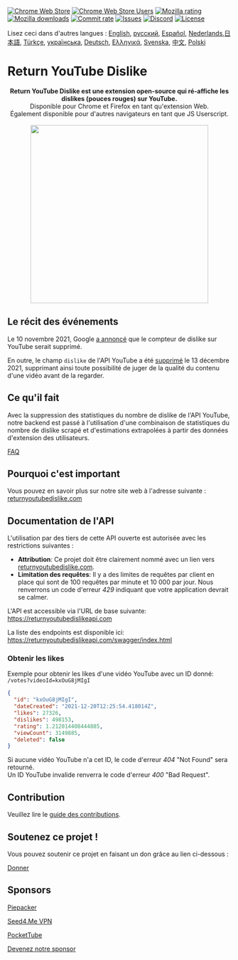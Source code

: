 [![Chrome Web Store](https://img.shields.io/chrome-web-store/stars/gebbhagfogifgggkldgodflihgfeippi?label=Chrome%20Rating&style=flat&logo=google)](https://chrome.google.com/webstore/detail/youtube-dislike-button/gebbhagfogifgggkldgodflihgfeippi/)
[![Chrome Web Store Users](https://img.shields.io/chrome-web-store/users/gebbhagfogifgggkldgodflihgfeippi?label=Chrome%20Users&style=flat&logo=google)](https://chrome.google.com/webstore/detail/youtube-dislike-button/gebbhagfogifgggkldgodflihgfeippi/)
[![Mozilla rating](https://img.shields.io/amo/stars/return-youtube-dislikes?label=Firefox%20Rating&style=flat&logo=firefox)](https://addons.mozilla.org/en-US/firefox/addon/return-youtube-dislikes/)
[![Mozilla downloads](https://img.shields.io/amo/users/return-youtube-dislikes?label=Firefox%20Users&style=flat&logo=firefox)](https://addons.mozilla.org/en-US/firefox/addon/return-youtube-dislikes/)
[![Commit rate](https://img.shields.io/github/commit-activity/m/Anarios/return-youtube-dislike?label=Commits&style=flat)](https://github.com/Anarios/return-youtube-dislike/commits/main)
[![Issues](https://img.shields.io/github/issues/Anarios/return-youtube-dislike?style=flat&label=Issues)](https://github.com/Anarios/return-youtube-dislike/issues)
[![Discord](https://img.shields.io/discord/909435648170160229?label=Discord&style=flat&logo=discord)](https://discord.gg/UMxyMmCgfF)
[![License](https://img.shields.io/badge/License-GPLv3-blue.svg?style=flat)](LICENSE)

Lisez ceci dans d'autres langues : [English](README.md), [русский](READMEru.md), [Español](READMEes.md), [Nederlands](READMEnl.md),[日本語](READMEja.md), [Türkçe](READMEtr.md), [українська](READMEuk.md), [Deutsch](READMEde.md), [Ελληνικά](READMEgr.md), [Svenska](READMEsv.md), [中文](READMEcn.md), [Polski](READMEpl.md)

# Return YouTube Dislike

<p align="center">
    <b>Return YouTube Dislike est une extension open-source qui ré-affiche les dislikes (pouces rouges) sur YouTube.</b><br>
    Disponible pour Chrome et Firefox en tant qu'extension Web.<br>
    Également disponible pour d'autres navigateurs en tant que JS Userscript.<br><br>
    <img width="400px" src="https://user-images.githubusercontent.com/18729296/141743755-2be73297-250e-4cd1-ac93-8978c5a39d10.png"/>
</p>

## Le récit des événements

Le 10 novembre 2021, Google [a annoncé](https://blog.youtube/news-and-events/update-to-youtube/) que le compteur de dislike sur YouTube serait supprimé.

En outre, le champ `dislike` de l'API YouTube a été [supprimé](https://support.google.com/youtube/thread/134791097/update-to-youtube-dislike-counts) le 13 décembre 2021, supprimant ainsi toute possibilité de juger de la qualité du contenu d'une vidéo avant de la regarder.

## Ce qu'il fait

Avec la suppression des statistiques du nombre de dislike de l'API YouTube, notre backend est passé à l'utilisation d'une combinaison de statistiques du nombre de dislike scrapé et d'estimations extrapolées à partir des données d'extension des utilisateurs.

[FAQ](Docs/FAQfr.md)

## Pourquoi c'est important

Vous pouvez en savoir plus sur notre site web à l'adresse suivante : [returnyoutubedislike.com](https://www.returnyoutubedislike.com/)

## Documentation de l'API

L'utilisation par des tiers de cette API ouverte est autorisée avec les restrictions suivantes :

- **Attribution**: Ce projet doit être clairement nommé avec un lien vers [returnyoutubedislike.com](https://returnyoutubedislike.com/).
- **Limitation des requêtes**: Il y a des limites de requêtes par client en place qui sont de 100 requêtes par minute et 10 000 par jour. Nous renverrons un code d'erreur _429_ indiquant que votre application devrait se calmer.

L'API est accessible via l'URL de base suivante:  
https://returnyoutubedislikeapi.com

La liste des endpoints est disponible ici:  
https://returnyoutubedislikeapi.com/swagger/index.html

### Obtenir les likes

Exemple pour obtenir les likes d'une vidéo YouTube avec un ID donné:  
`/votes?videoId=kxOuG8jMIgI`

```json
{
  "id": "kxOuG8jMIgI",
  "dateCreated": "2021-12-20T12:25:54.418014Z",
  "likes": 27326,
  "dislikes": 498153,
  "rating": 1.212014408444885,
  "viewCount": 3149885,
  "deleted": false
}
```

Si aucune vidéo YouTube n'a cet ID, le code d'erreur _404_ "Not Found" sera retourné.  
Un ID YouTube invalide renverra le code d'erreur _400_ "Bad Request".

<!---
## Documentation de l'API

Vous pouvez consulter toute la documentation sur notre site web.
[https://returnyoutubedislike.com/docs](https://returnyoutubedislike.com/docs) -->

## Contribution

Veuillez lire le [guide des contributions](CONTRIBUTINGfr.md).

## Soutenez ce projet !

Vous pouvez soutenir ce projet en faisant un don grâce au lien ci-dessous :

[Donner](https://returnyoutubedislike.com/donate)

## Sponsors

[Piepacker](https://piepacker.com)

[Seed4.Me VPN](https://www.seed4.me/users/register?gift=ReturnYoutubeDislike)

[PocketTube](https://yousub.info/?utm_source=returnyoutubedislike)

[Devenez notre sponsor](https://www.patreon.com/join/returnyoutubedislike/checkout?rid=8008601)
